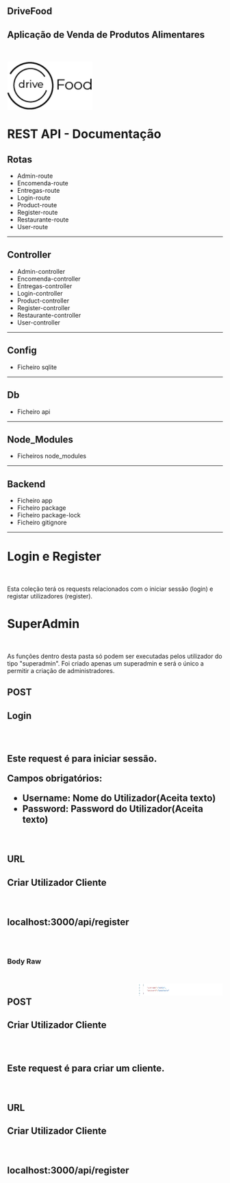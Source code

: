 ## DriveFood
Aplicação de Venda de Produtos Alimentares
-----------------------------------------------------
<br>
<br>
<img align="center" src="drive_food.png" alt="DriveFood" width="200" height="auto">

<h1> REST API - Documentação </h1>

<h2>Rotas</h2>
<ul>
  <li>Admin-route</li>
  <li>Encomenda-route</li>
  <li>Entregas-route</li>
  <li>Login-route</li>
  <li>Product-route</li>
  <li>Register-route</li>
  <li>Restaurante-route</li>
  <li>User-route</li>
</ul>

------------------------------------------------------------

<h2>Controller</h2>
<ul>
  <li>Admin-controller</li>
  <li>Encomenda-controller</li>
  <li>Entregas-controller</li>
  <li>Login-controller</li>
  <li>Product-controller</li>
  <li>Register-controller</li>
  <li>Restaurante-controller</li>
  <li>User-controller</li>
</ul>

------------------------------------------------------------

<h2>Config</h2>
<ul>
    <li>Ficheiro sqlite</li>
</ul>

------------------------------------------------------------

<h2>Db</h2>
<ul>
    <li>Ficheiro api</li>
</ul>

------------------------------------------------------------

<h2>Node_Modules</h2>
<ul>
    <li>Ficheiros node_modules</li>
</ul>

------------------------------------------------------------

<h2>Backend</h2>
<ul>
    <li>Ficheiro app</li>
    <li>Ficheiro package</li>
    <li>Ficheiro package-lock</li>
    <li>Ficheiro gitignore</li>
</ul>

-------------------------------------------------------------
<h1>Login e Register</h1>
<br>
<p>Esta coleção terá os requests relacionados com o iniciar sessão (login) e registar utilizadores (register).<p>

<h1>SuperAdmin</h1>
<br>
<p>As funções dentro desta pasta só podem ser executadas pelos utilizador do tipo "superadmin".
Foi criado apenas um superadmin e será o único a permitir a criação de administradores.</p>

<h2 color:"	#7FFFD4"> POST</h2><h2>Login<h2>
<br>
<p>Este request é para iniciar sessão.</p>
<p>Campos obrigatórios:</p>
<ul>
    <li>Username: Nome do Utilizador(Aceita texto)</li>
    <li>Password: Password do Utilizador(Aceita texto)</li>
</ul>
<br>
<p color:"#7FFFD4"> URL</h2><h2>Criar Utilizador Cliente<p>
<br>
<p>localhost:3000/api/register</p>
<br>
<h3>Body Raw<h3>
<br>
<img align="right" src="login.png" alt="login" width="200" height="auto">


<h2 color:"#7FFFD4"> POST</h2><h2>Criar Utilizador Cliente<h2>
<br>
<p>Este request é para criar um cliente.</p>
<br>
<p color:"#7FFFD4"> URL</h2><h2>Criar Utilizador Cliente<p>
<br>
<p>localhost:3000/api/register</p>